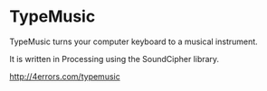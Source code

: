 TypeMusic
=========

TypeMusic turns your computer keyboard to a musical instrument.

It is written in Processing using the SoundCipher library.

http://4errors.com/typemusic
